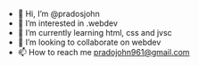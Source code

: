 - 👋 Hi, I’m @pradosjohn
- 👀 I’m interested in .webdev
- 🌱 I’m currently learning html, css and jvsc
- 💞️ I’m looking to collaborate on webdev
- 📫 How to reach me pradojohn961@gmail.com

<!---
pradosjohn/pradosjohn is a ✨ special ✨ repository because its `README.md` (this file) appears on your GitHub profile.
You can click the Preview link to take a look at your changes.
--->
